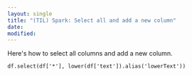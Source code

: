 ```yaml
---
layout: single
title: "(TIL) Spark: Select all and add a new column"
date:
modified:
---
```


Here's how to select all columns and add a new column.

```pyspark
df.select(df['*'], lower(df['text']).alias('lowerText'))
```
